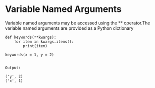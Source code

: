 # Variable Named Arguments

Variable named arguments may be accessed using the \*\* operator.The variable named arguments are provided as a Python dictionary

```
def keywords(**kwargs):
    for item in kwargs.items():
        print(item)

keywords(x = 1, y = 2)


Output:

('y', 2)
('x', 1)
```



